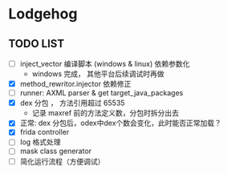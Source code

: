 # Lodgehog

## TODO LIST
- [ ] inject_vector 编译脚本 (windows & linux) 依赖参数化
    - windows 完成， 其他平台后续调试时再做
- [x] method_rewritor.injector 依赖修正
- [ ] runner: AXML parser & get target_java_packages
- [x] dex 分包 ， 方法引用超过 65535
    - 记录 maxref 前的方法定义数，分包时拆分出去
- [x] 正常: dex 分包后，odex中dex个数会变化，此时能否正常加载？
- [x] frida controller
- [ ] log 格式处理
- [ ] mask class generator
- [ ] 简化运行流程（方便调试）